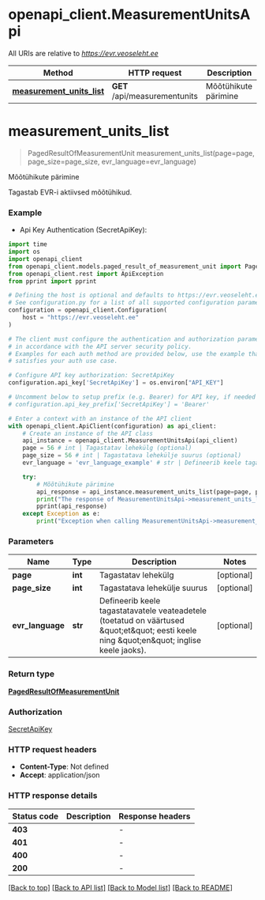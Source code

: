 # openapi_client.MeasurementUnitsApi

All URIs are relative to *https://evr.veoseleht.ee*

Method | HTTP request | Description
------------- | ------------- | -------------
[**measurement_units_list**](MeasurementUnitsApi.md#measurement_units_list) | **GET** /api/measurementunits | Mõõtühikute pärimine


# **measurement_units_list**
> PagedResultOfMeasurementUnit measurement_units_list(page=page, page_size=page_size, evr_language=evr_language)

Mõõtühikute pärimine

Tagastab EVR-i aktiivsed mõõtühikud.

### Example

* Api Key Authentication (SecretApiKey):
```python
import time
import os
import openapi_client
from openapi_client.models.paged_result_of_measurement_unit import PagedResultOfMeasurementUnit
from openapi_client.rest import ApiException
from pprint import pprint

# Defining the host is optional and defaults to https://evr.veoseleht.ee
# See configuration.py for a list of all supported configuration parameters.
configuration = openapi_client.Configuration(
    host = "https://evr.veoseleht.ee"
)

# The client must configure the authentication and authorization parameters
# in accordance with the API server security policy.
# Examples for each auth method are provided below, use the example that
# satisfies your auth use case.

# Configure API key authorization: SecretApiKey
configuration.api_key['SecretApiKey'] = os.environ["API_KEY"]

# Uncomment below to setup prefix (e.g. Bearer) for API key, if needed
# configuration.api_key_prefix['SecretApiKey'] = 'Bearer'

# Enter a context with an instance of the API client
with openapi_client.ApiClient(configuration) as api_client:
    # Create an instance of the API class
    api_instance = openapi_client.MeasurementUnitsApi(api_client)
    page = 56 # int | Tagastatav lehekülg (optional)
    page_size = 56 # int | Tagastatava lehekülje suurus (optional)
    evr_language = 'evr_language_example' # str | Defineerib keele tagastatavatele veateadetele (toetatud on väärtused \"et\" eesti keele ning \"en\" inglise keele jaoks). (optional)

    try:
        # Mõõtühikute pärimine
        api_response = api_instance.measurement_units_list(page=page, page_size=page_size, evr_language=evr_language)
        print("The response of MeasurementUnitsApi->measurement_units_list:\n")
        pprint(api_response)
    except Exception as e:
        print("Exception when calling MeasurementUnitsApi->measurement_units_list: %s\n" % e)
```



### Parameters

Name | Type | Description  | Notes
------------- | ------------- | ------------- | -------------
 **page** | **int**| Tagastatav lehekülg | [optional] 
 **page_size** | **int**| Tagastatava lehekülje suurus | [optional] 
 **evr_language** | **str**| Defineerib keele tagastatavatele veateadetele (toetatud on väärtused \&quot;et\&quot; eesti keele ning \&quot;en\&quot; inglise keele jaoks). | [optional] 

### Return type

[**PagedResultOfMeasurementUnit**](PagedResultOfMeasurementUnit.md)

### Authorization

[SecretApiKey](../README.md#SecretApiKey)

### HTTP request headers

 - **Content-Type**: Not defined
 - **Accept**: application/json

### HTTP response details
| Status code | Description | Response headers |
|-------------|-------------|------------------|
**403** |  |  -  |
**401** |  |  -  |
**400** |  |  -  |
**200** |  |  -  |

[[Back to top]](#) [[Back to API list]](../README.md#documentation-for-api-endpoints) [[Back to Model list]](../README.md#documentation-for-models) [[Back to README]](../README.md)

